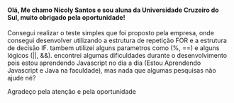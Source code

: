 #### Olá, Me chamo Nicoly Santos e sou aluna da Universidade Cruzeiro do Sul, muito obrigado pela oportunidade!

Consegui realizar o teste simples que foi proposto pela empresa, onde consegui desenvolver utilizando a estrutura de repetição FOR e a estrutura de decisão IF. tambem utilizei alguns parametros como (%, ==) e alguns lógicos (||, &&). encontrei algumas dificuldades durante o desenvolvimento pois estou aprendendo Javascript no dia a dia (Estou Aprendendo Javascript e Java na faculdade), mas nada que algumas pesquisas não ajude né? 

Agradeço pela atenção e pela oportunidade
